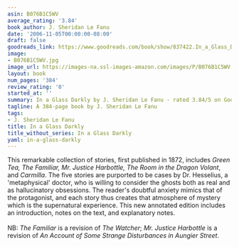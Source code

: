 ```yaml
---
asin: B076B1C5WV
average_rating: '3.84'
book_author: J. Sheridan Le Fanu
date: '2006-11-05T00:00:00-08:00'
draft: false
goodreads_link: https://www.goodreads.com/book/show/837422.In_a_Glass_Darkly
image:
- B076B1C5WV.jpg
image_url: https://images-na.ssl-images-amazon.com/images/P/B076B1C5WV.01._SCLZZZZZZZ.jpg
layout: book
num_pages: '384'
review_rating: '0'
started_at: ''
summary: In a Glass Darkly by J. Sheridan Le Fanu - rated 3.84/5 on Goodreads
tagline: A 384-page book by J. Sheridan Le Fanu
tags:
- J. Sheridan Le Fanu
title: In a Glass Darkly
title_without_series: In a Glass Darkly
yaml: in-a-glass-darkly
---
```


This remarkable collection of stories, first published in 1872, includes <i>Green Tea, The Familiar, Mr. Justice Harbottle, The Room in the Dragon Volant</i>, and <i>Carmilla</i>. The five stories are purported to be cases by Dr. Hesselius, a 'metaphysical' doctor, who is willing to consider the ghosts both as real and as hallucinatory obsessions. The reader's doubtful anxiety mimics that of the protagonist, and each story thus creates that atmosphere of mystery which is the supernatural experience. This new annotated edition includes an introduction, notes on the text, and explanatory notes.<br /><br />NB: <i>The Familiar</i> is a revision of <i>The Watcher</i>; <i>Mr. Justice Harbottle</i> is a revision of <i>An Account of Some Strange Disturbances in Aungier Street</i>.
